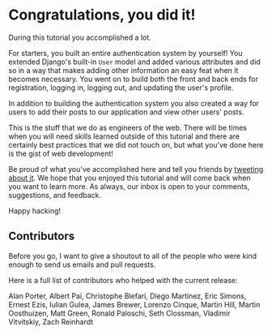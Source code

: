 # Congratulations, you did it!
During this tutorial you accomplished a lot.

For starters, you built an entire authentication system by yourself! You extended Django's built-in `User` model and added various attributes and did so in a way that makes adding other information an easy feat when it becomes necessary. You went on to build both the front and back ends for registration, logging in, logging out, and updating the user's profile.

In addition to building the authentication system you also created a way for users to add their posts to our application and view other users' posts.

This is the stuff that we do as engineers of the web. There will be times when you will need skills learned outside of this tutorial and there are certainly best practices that we did not touch on, but what you've done here is the gist of web development!

Be proud of what you've accomplished here and tell you friends by [tweeting about it](https://twitter.com/intent/tweet?text=I%20just%20built%20a%20Google%20Plus%20clone%20with%20%23django%20and%20%23angularjs!&url=http%3A%2F%2Fthinkster.io%2F&via=gothinkster). We hope that you enjoyed this tutorial and will come back when you want to learn more. As always, our inbox is open to your comments, suggestions, and feedback.

Happy hacking!


## Contributors

Before you go, I want to give a shoutout to all of the people who were kind enough to send us emails and pull requests.

Here is a full list of contributors who helped with the current release:

Alan Porter, Albert Pai, Christophe Blefari, Diego Martinez, Eric Simons, Ernest Ezis, Iulian Gulea, James Brewer, Lorenzo Cinque, Martin Hill, Martin Oosthuizen, Matt Green, Ronald Paloschi, Seth Clossman, Vladimir Vitvitskiy, Zach Reinhardt
